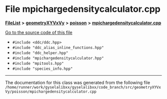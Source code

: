 

# File mpichargedensitycalculator.cpp



[**FileList**](files.md) **>** [**geometryXYVxVy**](dir_e4674dab6493cf35bbeb1b23e7fbbddd.md) **>** [**poisson**](dir_14c5eb4d397dfd4e1a4d5c7bede9e118.md) **>** [**mpichargedensitycalculator.cpp**](mpichargedensitycalculator_8cpp.md)

[Go to the source code of this file](mpichargedensitycalculator_8cpp_source.md)



* `#include <ddc/ddc.hpp>`
* `#include "ddc_alias_inline_functions.hpp"`
* `#include "ddc_helper.hpp"`
* `#include "mpichargedensitycalculator.hpp"`
* `#include "mpitools.hpp"`
* `#include "species_info.hpp"`


































































------------------------------
The documentation for this class was generated from the following file `/home/runner/work/gyselalibxx/gyselalibxx/code_branch/src/geometryXYVxVy/poisson/mpichargedensitycalculator.cpp`

